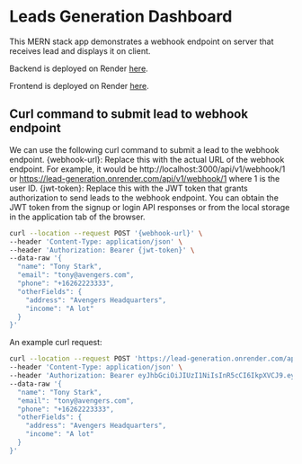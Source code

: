 # Leads Generation Dashboard

This MERN stack app demonstrates a webhook endpoint on server that receives lead and displays it on client.

Backend is deployed on Render [here](https://lead-generation.onrender.com).

Frontend is deployed on Render [here](https://leads-generation-frontend.onrender.com).

## Curl command to submit lead to webhook endpoint

We can use the following curl command to submit a lead to the webhook endpoint.
{webhook-url}: Replace this with the actual URL of the webhook endpoint. For example, it would be http://localhost:3000/api/v1/webhook/1 or https://lead-generation.onrender.com/api/v1/webhook/1 where 1 is the user ID.
{jwt-token}: Replace this with the JWT token that grants authorization to send leads to the webhook endpoint. You can obtain the JWT token from the signup or login API responses or from the local storage in the application tab of the browser.

```bash
curl --location --request POST '{webhook-url}' \
--header 'Content-Type: application/json' \
--header 'Authorization: Bearer {jwt-token}' \
--data-raw '{
  "name": "Tony Stark",
  "email": "tony@avengers.com",
  "phone": "+16262223333",
  "otherFields": {
    "address": "Avengers Headquarters",
    "income": "A lot"
  }
}'
```

An example curl request:
  
```bash
curl --location --request POST 'https://lead-generation.onrender.com/api/v1/webhook/1' \
--header 'Content-Type: application/json' \
--header 'Authorization: Bearer eyJhbGciOiJIUzI1NiIsInR5cCI6IkpXVCJ9.eyJ1c2VySWQiOjEsImlhdCI6MTY4ODA1MTI2OSwiZXhwIjoxNjg4MzEwNDY5fQ.FmEK9IR9MW4A5mvan_nBko_Ce87VmXIZHV1rsGCXBdk' \
--data-raw '{
  "name": "Tony Stark",
  "email": "tony@avengers.com",
  "phone": "+16262223333",
  "otherFields": {
    "address": "Avengers Headquarters",
    "income": "A lot"
  }
}'
```
